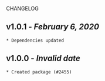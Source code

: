 <!--
changelogUtils.file is auto-generated using the monorepo-scripts package. Don't edit directly.
Edit the package's CHANGELOG.json file only.
-->

CHANGELOG

## v1.0.1 - _February 6, 2020_

    * Dependencies updated

## v1.0.0 - _Invalid date_

    * Created package (#2455)
